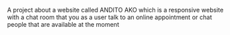 A project about a website called ANDITO AKO which is a responsive website 
with a chat room that you as a user talk to an online appointment or chat
people that are available at the moment
